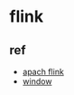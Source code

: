 # flink





## ref 

- [apach flink](https://flink.apache.org/)
- [window](http://wuchong.me/blog/2016/05/25/flink-internals-window-mechanism/)
